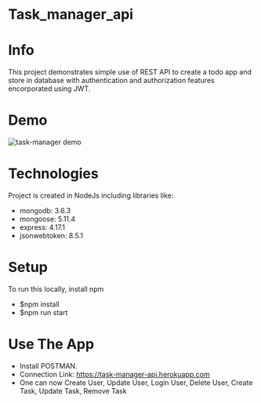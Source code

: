 # Task_manager_api
# Info
This project demonstrates simple use of REST API to create a todo app and store in database with authentication and authorization features encorporated using JWT.
# Demo
![task-manager demo](https://user-images.githubusercontent.com/86964094/124669218-a7381880-decf-11eb-9ab7-3b2ab5bed175.JPG)
# Technologies
Project is created in NodeJs including libraries like:
* mongodb: 3.6.3
* mongoose: 5.11.4
* express: 4.17.1
* jsonwebtoken: 8.5.1
# Setup
To run this locally, install npm
* $npm install
* $npm run start
# Use The App
* Install POSTMAN.
* Connection Link: https://task-manager-api.herokuapp.com
* One can now Create User, Update User, Login User, Delete User, Create Task, Update Task, Remove Task
